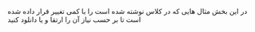 در این بخش مثال هایی که در کلاس نوشته شده است را با کمی تغییر قرار داده شده است تا بر حسب نیاز آن را ارتقا و یا دانلود کنید
